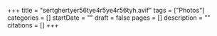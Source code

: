 +++
title = "sertghertyer56tye4r5ye4r56tyh.avif"
tags = ["Photos"]
categories = []
startDate = ""
draft = false
pages = []
description = ""
citations = []
+++
